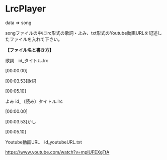 # LrcPlayer
data => song

songファイルの中にlrc形式の歌詞・よみ、txt形式のYoutube動画URLを記述したファイルを入れて下さい。

**【ファイル名と書き方】**

歌詞　id_タイトル.lrc

[00:00.00]

[00:03.53]歌詞

[00:05.10]

よみ id_（読み）タイトル.lrc

[00:00.00]

[00:03.53]かし

[00:05.10]


Youtube動画URL　id_youtubeURL.txt

https://www.youtube.com/watch?v=mpIUFEXgTtA
